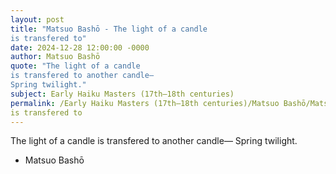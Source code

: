 ```yaml
---
layout: post
title: "Matsuo Bashō - The light of a candle
is transfered to"
date: 2024-12-28 12:00:00 -0000
author: Matsuo Bashō
quote: "The light of a candle
is transfered to another candle—
Spring twilight."
subject: Early Haiku Masters (17th–18th centuries)
permalink: /Early Haiku Masters (17th–18th centuries)/Matsuo Bashō/Matsuo Bashō - The light of a candle
is transfered to
---
```


The light of a candle
is transfered to another candle—
Spring twilight.

- Matsuo Bashō
